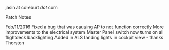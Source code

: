 jasin at coleburt _dot_ com

Patch Notes

Feb/11/2016
    Fixed a bug that was causing AP to not function correctly
    More improvements to the electrical system
    Master Panel switch now turns on all flightdeck backlighting
    Added in ALS landing lights in cockpit view - thanks Thorsten
